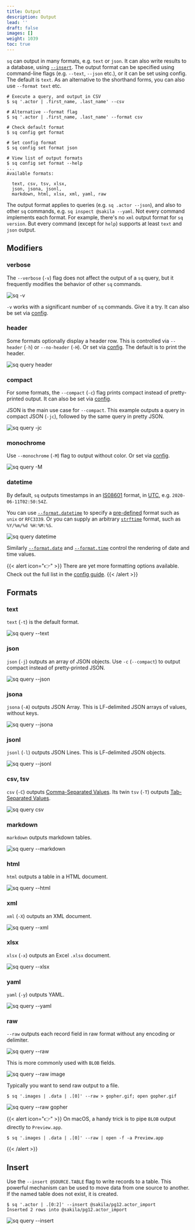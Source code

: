 ```yaml
---
title: Output
description: Output
lead: ''
draft: false
images: []
weight: 1039
toc: true
---
```

`sq` can output in many formats, e.g. `text` or `json`. It can also write
results to a database, using [`--insert`](#insert). The output format
can be specified using command-line flags (e.g. `--text`, `--json` etc.), or
it can be set using config. The default is `text`. As an alternative to the
shorthand forms, you can also use `--format text` etc.

```shell
# Execute a query, and output in CSV
$ sq '.actor | .first_name, .last_name' --csv

# Alternative --format flag
$ sq '.actor | .first_name, .last_name' --format csv

# Check default format
$ sq config get format

# Set config format
$ sq config set format json

# View list of output formats
$ sq config set format --help
...
Available formats:

  text, csv, tsv, xlsx,
  json, jsona, jsonl,
  markdown, html, xlsx, xml, yaml, raw
```

The output format applies to queries (e.g. `sq .actor --json`), and also to
other `sq` commands, e.g. `sq inspect @sakila --yaml`. Not every
command implements each format. For example, there's no `xml` output format
for `sq version`. But every command (except for `help`) supports at least `text`
and `json` output.

## Modifiers

### verbose

The `--verbose` (`-v`) flag does not affect the output of a `sq` query, but
it frequently modifies the behavior of other `sq` commands.

![sq -v](sq_verbose.png)

`-v` works with a significant number of `sq` commands. Give it a try.
It can also be set via [config](/docs/config#verbose).


### header

Some formats optionally display a header row. This is controlled via
`--header` (`-h`) or `--no-header` (`-H`).
Or set via [config](/docs/config#header). The default is to print the header.

![sq query header](sq_query_header.png)

### compact

For some formats, the `--compact` (`-c`) flag prints compact instead of
pretty-printed output. It can also be set via [config](/docs/config#compact).

JSON is the main use case for `--compact`. This example outputs a query in compact JSON (`-jc`), followed by the same
query in pretty JSON.

![sq query -jc](sq_query_json_compact.png)

### monochrome

Use `--monochrome` (`-M`) flag to output without color. Or set via [config](/docs/config#monochrome).

![sq query -M](sq_query_monochrome.png)


### datetime

By default, `sq` outputs timestamps in an [IS08601](https://en.wikipedia.org/wiki/ISO_8601)
format, in [UTC](https://en.wikipedia.org/wiki/Coordinated_Universal_Time), e.g. `2020-06-11T02:50:54Z`.

You can use [`--format.datetime`](/docs/config/#formatdatetime) to specify a [pre-defined](/docs/config/#formatdatetime)
format such as `unix` or `RFC3339`. Or you can supply an arbitrary
[`strftime`](https://pubs.opengroup.org/onlinepubs/009695399/functions/strftime.html)
format, such as `%Y/%m/%d %H:%M:%S`.

![sq query datetime](sq_query_format_datetime.png)

Similarly [`--format.date`](/docs/config/#formatdate)
and [`--format.time`](/docs/config/#formattime) control the rendering of
date and time values.

{{< alert icon="👉" >}}
There are yet more formatting options available. Check out the full list
in the [config guide](/docs/config/#output).
{{< /alert >}}

## Formats

### text

`text` (`-t`) is the default format.

![sq query --text](sq_query_text.png)

### json

`json` (`-j`) outputs an array of JSON objects. Use `-c` (`--compact`) to output
compact instead of pretty-printed JSON.

![sq query --json](sq_query_json.png)

### jsona

`jsona` (`-A`) outputs JSON Array. This is LF-delimited JSON arrays of values, without keys.

![sq query --jsona](sq_query_jsona.png)

### jsonl

`jsonl` (`-l`) outputs JSON Lines. This is LF-delimited JSON objects.

![sq query --jsonl](sq_query_jsonl.png)


<a id="tsv" />

<a id="csv" />

### csv, tsv

`csv` (`-C`) outputs [Comma-Separated Values](https://en.wikipedia.org/wiki/Comma-separated_values).
Its twin `tsv` (`-T`) outputs [Tab-Separated Values](https://en.wikipedia.org/wiki/Tab-separated_values).

![sq query csv](sq_query_csv_tsv.png)


### markdown

`markdown` outputs markdown tables.

![sq query --markdown](sq_query_markdown.png)


### html

`html` outputs a table in a HTML document.

![sq query --html](sq_query_html.png)


### xml

`xml` (`-X`) outputs an XML document.

![sq query --xml](sq_query_xml.png)

### xlsx

`xlsx` (`-x`) outputs an Excel `.xlsx` document.

![sq query --xlsx](sq_query_xlsx.png)

### yaml

`yaml` (`-y`) outputs YAML.

![sq query --yaml](sq_query_yaml.png)


### raw

`--raw` outputs each record field in raw format without any encoding or delimiter.

![sq query --raw](sq_query_raw.png)

This is more commonly used with `BLOB` fields.

![sq query --raw image](sq_query_raw_image.png)

Typically you want to send raw output to a file.

```shell
$ sq '.images | .data | .[0]' --raw > gopher.gif; open gopher.gif
```

![sq query --raw gopher](sq_query_raw_image_gopher.png)

{{< alert icon="👉" >}}
On macOS, a handy trick is to pipe `BLOB` output directly to `Preview.app`.

```shell
$ sq '.images | .data | .[0]' --raw | open -f -a Preview.app
```
{{< /alert >}}


## Insert

Use the `--insert @SOURCE.TABLE` flag to write records to a table. This
powerful mechanism can be used to move data from one source to another.
If the named table does not exist, it is created.

```shell
$ sq '.actor | .[0:2]' --insert @sakila/pg12.actor_import
Inserted 2 rows into @sakila/pg12.actor_import
```

![sq query --insert](sq_query_insert.png)


